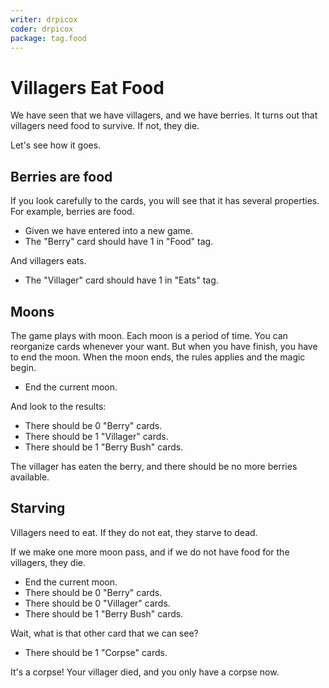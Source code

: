 ```yaml
---
writer: drpicox
coder: drpicox
package: tag.food
---
```

# Villagers Eat Food

We have seen that we have villagers, and we have berries.
It turns out that villagers need food to survive. If not, they die.

Let's see how it goes.

## Berries are food

If you look carefully to the cards, you will
see that it has several properties.
For example, berries are food.

 * Given we have entered into a new game.
 * The "Berry" card should have 1 in "Food" tag.

And villagers eats.

 * The "Villager" card should have 1 in "Eats" tag.

## Moons

The game plays with moon. 
Each moon is a period of time.
You can reorganize cards whenever your want.
But when you have finish, you have to end the moon.
When the moon ends, the rules applies and the magic begin.

 * End the current moon.

And look to the results:

 * There should be 0 "Berry" cards.
 * There should be 1 "Villager" cards.
 * There should be 1 "Berry Bush" cards.

The villager has eaten the berry, and there should be no 
more berries available.

## Starving

Villagers need to eat. 
If they do not eat, they starve to dead.

If we make one more moon pass, 
and if we do not have food for the villagers,
they die.

 * End the current moon.
 * There should be 0 "Berry" cards.
 * There should be 0 "Villager" cards.
 * There should be 1 "Berry Bush" cards.

Wait, what is that other card that we can see?

 * There should be 1 "Corpse" cards.

It's a corpse! Your villager died,
and you only have a corpse now.
